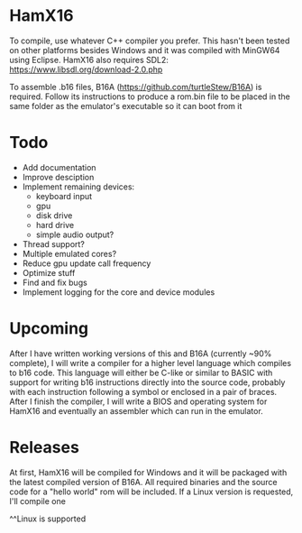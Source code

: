 # HamX16
To compile, use whatever C++ compiler you prefer. This hasn't been tested on other platforms besides Windows and it was compiled with MinGW64 using Eclipse. HamX16 also requires SDL2: https://www.libsdl.org/download-2.0.php

To assemble .b16 files, B16A (https://github.com/turtleStew/B16A) is required. Follow its instructions to produce a rom.bin file to be placed in the same folder as the emulator's executable so it can boot from it

# Todo
 - Add documentation
 - Improve desciption
 - Implement remaining devices:
   - keyboard input
   - gpu
   - disk drive
   - hard drive
   - simple audio output?
 - Thread support?
 - Multiple emulated cores?
 - Reduce gpu update call frequency
 - Optimize stuff
 - Find and fix bugs
 - Implement logging for the core and device modules

# Upcoming
After I have written working versions of this and B16A (currently ~90% complete), I will write a compiler for a higher level language which compiles to b16 code. This language will either be C-like or similar to BASIC with support for writing b16 instructions directly into the source code, probably with each instruction following a symbol or enclosed in a pair of braces. After I finish the compiler, I will write a BIOS and operating system for HamX16 and eventually an assembler which can run in the emulator.

# Releases
At first, HamX16 will be compiled for Windows and it will be packaged with the latest compiled version of B16A. All required binaries and the source code for a "hello world" rom will be included. If a Linux version is requested, I'll compile one

^^Linux is supported
